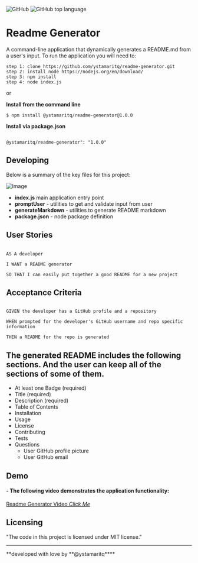 ![GitHub](https://img.shields.io/github/license/ystamaritq/readme-generator)
![GitHub top language](https://img.shields.io/github/languages/top/ystamaritq/readme-generator)

# Readme Generator

A command-line application that dynamically generates a README.md from a user's input. To run the application you will need to:

```
step 1: clone https://github.com/ystamaritq/readme-generator.git
step 2: install node https://nodejs.org/en/download/
step 3: npm install
step 4: node index.js
```

or

**Install from the command line**

```
$ npm install @ystamaritq/readme-generator@1.0.0
```

**Install via package.json**

```

@ystamaritq/readme-generator": "1.0.0"

```

## Developing

Below is a summary of the key files for this project:

![Image](./Develop/assets/img/readme.png)

- **index.js** main application entry point
- **promptUser** - utilities to get and validate input from user
- **generateMarkdown** - utilities to generate README markdown
- **package.json** - node package definition

## User Stories

```

AS A developer

I WANT a README generator

SO THAT I can easily put together a good README for a new project

```

## Acceptance Criteria

```

GIVEN the developer has a GitHub profile and a repository

WHEN prompted for the developer's GitHub username and repo specific information

THEN a README for the repo is generated

```

## The generated README includes the following sections. And the user can keep all of the sections of some of them.

- At least one Badge (required)
- Title (required)
- Description (required)
- Table of Contents
- Installation
- Usage
- License
- Contributing
- Tests
- Questions
  - User GitHub profile picture
  - User GitHub email

## Demo

#### - The following video demonstrates the application functionality:

[Readme Generator Video _Click Me_](http://www.youtube.com/watch?v=4rH2Fp_MFtM)

## Licensing

"The code in this project is licensed under MIT license."

---

**developed with love by **@ystamaritq\*\*\*\*

```

```
